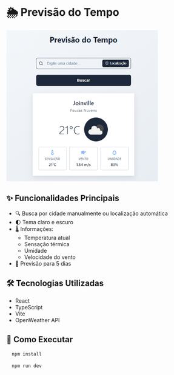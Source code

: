 # 🌦️ Previsão do Tempo

<img src="./src/assets/weather-preview.png" alt="Preview" width="400"/>

## ✨ Funcionalidades Principais

- 🔍 Busca por cidade manualmente ou localização automática
- 🌓 Tema claro e escuro
- 🌡️ Informações:
  - Temperatura atual
  - Sensação térmica
  - Umidade
  - Velocidade do vento
- 📅 Previsão para 5 dias

## 🛠️ Tecnologias Utilizadas

 - React
 - TypeScript
 - Vite
 - OpenWeather API

## 🚀 Como Executar

```bash
  npm install
```
```bash
  npm run dev
```
